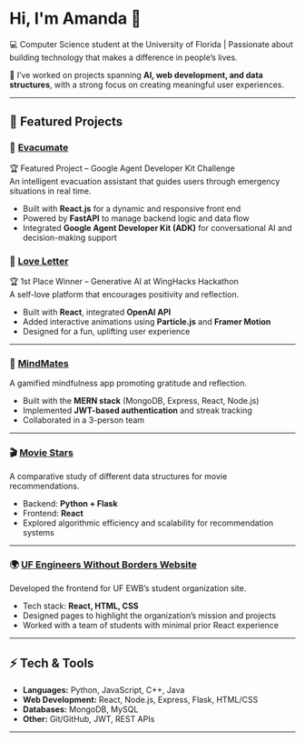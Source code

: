 # Hi, I'm Amanda 👋

💻 Computer Science student at the University of Florida | Passionate about building technology that makes a difference in people’s lives.  

🚀 I’ve worked on projects spanning **AI, web development, and data structures**, with a strong focus on creating meaningful user experiences.  

---

## 🌟 Featured Projects

### 🧠 [Evacumate](https://github.com/yourusername/evacumate)  
🏆 Featured Project – Google Agent Developer Kit Challenge  
An intelligent evacuation assistant that guides users through emergency situations in real time.  
- Built with **React.js** for a dynamic and responsive front end  
- Powered by **FastAPI** to manage backend logic and data flow  
- Integrated **Google Agent Developer Kit (ADK)** for conversational AI and decision-making support  

### 📝 [Love Letter](https://github.com/haneenmustafa03/LoveLetter)
🏆 1st Place Winner – Generative AI at WingHacks Hackathon  
A self-love platform that encourages positivity and reflection.  
- Built with **React**, integrated **OpenAI API**  
- Added interactive animations using **Particle.js** and **Framer Motion**  
- Designed for a fun, uplifting user experience  

---

### 🌱 [MindMates](https://github.com/mansapatel111/MindMates)
A gamified mindfulness app promoting gratitude and reflection.  
- Built with the **MERN stack** (MongoDB, Express, React, Node.js)  
- Implemented **JWT-based authentication** and streak tracking  
- Collaborated in a 3-person team  

---

### 🎬 [Movie Stars](https://github.com/haneenmustafa03/MovieStars)
A comparative study of different data structures for movie recommendations.  
- Backend: **Python + Flask**  
- Frontend: **React**  
- Explored algorithmic efficiency and scalability for recommendation systems  

---

### 🌍 [UF Engineers Without Borders Website](https://github.com/ufewb/UF_EWB)
Developed the frontend for UF EWB’s student organization site.  
- Tech stack: **React, HTML, CSS**  
- Designed pages to highlight the organization’s mission and projects  
- Worked with a team of students with minimal prior React experience  

---

## ⚡ Tech & Tools
- **Languages:** Python, JavaScript, C++, Java  
- **Web Development:** React, Node.js, Express, Flask, HTML/CSS  
- **Databases:** MongoDB, MySQL  
- **Other:** Git/GitHub, JWT, REST APIs  

---

